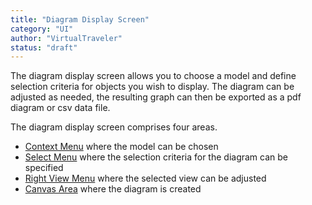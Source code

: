 ```yaml
---
title: "Diagram Display Screen"
category: "UI"
author: "VirtualTraveler"
status: "draft"
---
```


The diagram display screen allows you to choose a model and define selection criteria for objects you wish to display. The diagram can be adjusted as needed, the resulting graph can then be exported as a pdf diagram or csv data file. 

The diagram display screen comprises four areas. 

- [Context Menu]({{site.baseurl}}/reference/ui/#top-context-menu) where the model can be chosen
- [Select Menu]({{site.baseurl}}/reference/ui/#left-selection-menu) where the selection criteria for the diagram can be specified
- [Right View Menu]({{site.baseurl}}/reference/ui/#right-view-menu) where the selected view can be adjusted
- [Canvas Area]({{site.baseurl}}/reference/ui/#canvas-area)
where the diagram is created 
